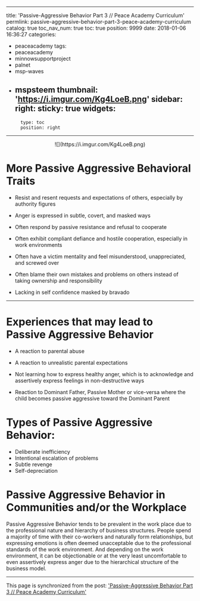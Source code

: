 
---
title: 'Passive-Aggressive Behavior Part 3 // Peace Academy Curriculum'
permlink: passive-aggressive-behavior-part-3-peace-academy-curriculum
catalog: true
toc_nav_num: true
toc: true
position: 9999
date: 2018-01-06 16:36:27
categories:
- peaceacademy
tags:
- peaceacademy
- minnowsupportproject
- palnet
- msp-waves
- mspsteem
thumbnail: 'https://i.imgur.com/Kg4LoeB.png'
sidebar:
    right:
        sticky: true
widgets:
    -
        type: toc
        position: right
---


<center> ![](https://i.imgur.com/Kg4LoeB.png) </center>


# More Passive Aggressive Behavioral Traits


* Resist and resent requests and expectations of others, especially by authority figures

* Anger is expressed in subtle, covert, and masked ways 

* Often respond by passive resistance and refusal to cooperate

* Often exhibit compliant defiance and hostile cooperation, especially in work environments

* Often have a victim mentality and feel misunderstood, unappreciated, and screwed over

* Often blame their own mistakes and problems on others instead of taking ownership and responsibility

* Lacking in self confidence masked by bravado



---



# Experiences that may lead to Passive Aggressive Behavior

* A reaction to parental abuse

* A reaction to unrealistic parental expectations

* Not learning how to express healthy anger, which is to acknowledge and assertively express feelings in non-destructive ways

* Reaction to Dominant Father, Passive Mother or vice-versa where the child becomes passive aggressive toward the Dominant Parent



# Types of Passive Aggressive Behavior:

* Deliberate inefficiency
* Intentional escalation of problems
* Subtle revenge
* Self-depreciation


# Passive Aggressive Behavior in Communities and/or the Workplace
Passive Aggressive Behavior tends to be prevalent in the work place due to the professional nature and hierarchy of business structures.
People spend a majority of time with their co-workers and naturally form relationships, but expressing emotions is often deemed unacceptable due to the professional standards of the work environment.
And depending on the work environment, it can be objectionable or at the very least uncomfortable to even assertively express anger due to the hierarchical structure of the business model.

- - -

This page is synchronized from the post: ['Passive-Aggressive Behavior Part 3 // Peace Academy Curriculum'](https://steemit.com/@aggroed/passive-aggressive-behavior-part-3-peace-academy-curriculum)
